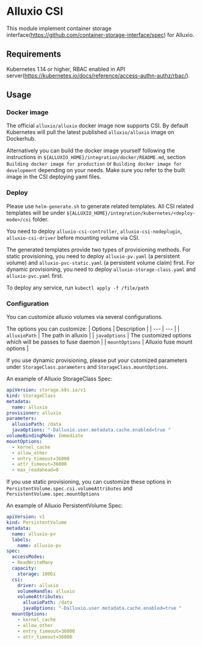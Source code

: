 # Alluxio CSI

This module implement container storage interface(https://github.com/container-storage-interface/spec) for Alluxio.

## Requirements

Kubernetes 1.14 or higher, RBAC enabled in API server(https://kubernetes.io/docs/reference/access-authn-authz/rbac/).

## Usage


### Docker image

The official `alluxio/alluxio` docker image now supports CSI. By default Kubernetes will pull the latest published `alluxio/alluxio` image on Dockerhub.

Alternatively you can build the docker image yourself following the instructions in `${ALLUXIO_HOME}/integration/docker/README.md`,
section `Building docker image for production` or `Building docker image for development` depending on your needs. Make sure you refer to the
built image in the CSI deploying yaml files.

### Deploy

Please use `helm-generate.sh` to generate related templates. All CSI related templates will be under `${ALLUXIO_HOME}/integration/kubernetes/<deploy-mode>/csi` folder.

You need to deploy `alluxio-csi-controller`, `alluxio-csi-nodeplugin`, `alluxio-csi-driver` before mounting volume via CSI.

The generated templates provide two types of provisioning methods. For static provisioning, you need to deploy `alluxio-pv.yaml` (a persistent volume) and 
`alluxio-pvc-static.yaml` (a persistent volume claim) first. For dynamic provisioning, you need to deploy `alluxio-storage-class.yaml` and  `alluxio-pvc.yaml` first.

To deploy any service, run `kubectl apply -f /file/path`

### Configuration

You can customize alluxio volumes via several configurations.

The options you can customize:
| Options | Description |
| --- | --- |
| `alluxioPath` | The path in alluxio |
| `javaOptions` | The customized options which will be passes to fuse daemon |
| `mountOptions` | Alluxio fuse mount options |

If you use dynamic provisioning, please put your cutomized parameters under `StorageClass.parameters` and `StorageClass.mountOptions`.

An example of Alluxio StorageClass Spec:
```yaml
apiVersion: storage.k8s.io/v1
kind: StorageClass
metadata:
  name: alluxio
provisioner: alluxio
parameters:
  alluxioPath: /data
  javaOptions: "-Dalluxio.user.metadata.cache.enabled=true "
volumeBindingMode: Immediate
mountOptions:
  - kernel_cache
  - allow_other
  - entry_timeout=36000
  - attr_timeout=36000
  - max_readahead=0
```

If you use static provisioning, you can customize these options in `PersistentVolume.spec.csi.volumeAttributes` and `PersistentVolume.spec.mountOptions`

An example of Alluxio PersistentVolume Spec:
```yaml
apiVersion: v1
kind: PersistentVolume
metadata:
  name: alluxio-pv
  labels:
    name: alluxio-pv
spec:
  accessModes:
  - ReadWriteMany
  capacity:
    storage: 100Gi
  csi:
    driver: alluxio
    volumeHandle: alluxio
    volumeAttributes:
      alluxioPath: /data
      javaOptions: "-Dalluxio.user.metadata.cache.enabled=true "
  mountOptions:
    - kernel_cache
    - allow_other
    - entry_timeout=36000
    - attr_timeout=36000
```
